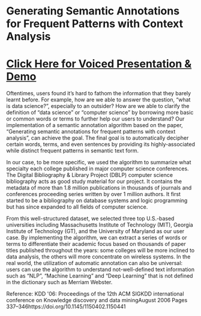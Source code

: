 # Generating Semantic Annotations for Frequent Patterns with Context Analysis

# [Click Here for Voiced Presentation & Demo](https://mediaspace.illinois.edu/media/t/1_xsvj5ffh) #

Oftentimes, users found it’s hard to fathom the information that they barely learnt before. For example, how are we able to answer the question, “what is data science?”, especially to an outsider? How are we able to clarify the definition of “data science” or “computer science” by borrowing more basic or common words or terms to further help our users to understand? Our implementation of a semantic annotation algorithm based on the paper, “Generating semantic annotations for frequent patterns with context analysis”,  can achieve the goal. The final goal is to automatically decipher certain words, terms, and even sentences by providing its highly-associated while distinct frequent patterns in semantic text form. 

In our case, to be more specific, we used the algorithm to summarize what specialty each college published in major computer science conferences. The Digital Bibliography & Library Project (DBLP) computer science bibliography acts as good study material for our project. It contains the metadata of more than 1.8 million publications in thousands of journals and conferences proceeding series written by over 1 million authors. It first started to be a bibliography on database systems and logic programming but has since expanded to all fields of computer science.

From this well-structured dataset, we selected three top U.S.-based universities including Massachusetts Institute of Technology (MIT), Georgia Institute of Technology (GT), and the University of Maryland as our user case. By implementing the algorithm, we can extract a series of words or terms to differentiate their academic focus based on thousands of paper titles published throughout the years: some colleges will be more inclined to data analysis, the others will more concentrate on wireless systems. In the real world, the utilization of automatic annotation can also be universal: users can use the algorithm to understand not-well-defined text information such as “NLP”, “Machine Learning” and “Deep Learning” that is not defined in the dictionary such as Merriam Webster. 

Reference: KDD '06: Proceedings of the 12th ACM SIGKDD international conference on Knowledge discovery and data miningAugust 2006 Pages 337–346https://doi.org/10.1145/1150402.1150441
